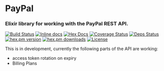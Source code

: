 # PayPal

### Elixir library for working with the PayPal REST API.

[![Build Status](https://travis-ci.org/Zensavona/paypal.svg?branch=master)](https://travis-ci.org/Zensavona/paypal) [![Inline docs](http://inch-ci.org/github/zensavona/paypal.svg)](http://inch-ci.org/github/zensavona/paypal) [![Hex Docs](https://img.shields.io/badge/hex-docs-9768d1.svg)](https://hexdocs.pm/pay_pal) [![Coverage Status](https://coveralls.io/repos/Zensavona/paypal/badge.svg?branch=master&service=github)](https://coveralls.io/github/Zensavona/paypal?branch=master) [![Deps Status](https://beta.hexfaktor.org/badge/all/github/Zensavona/paypal.svg)](https://beta.hexfaktor.org/github/Zensavona/paypal) [![hex.pm version](https://img.shields.io/hexpm/v/pay_pal.svg)](https://hex.pm/packages/pay_pal) [![hex.pm downloads](https://img.shields.io/hexpm/dt/pay_pal.svg)](https://hex.pm/packages/pay_pal) [![License](http://img.shields.io/badge/license-MIT-brightgreen.svg)](http://opensource.org/licenses/MIT)

This is in development, currently the following parts of the API are working:

- access token rotation on expiry
- Billing Plans
